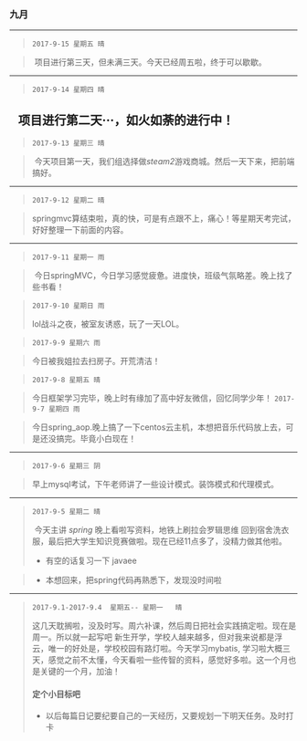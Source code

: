 ### 九月
---
> `2017-9-15 星期五 晴`

>  项目进行第三天，但未满三天。今天已经周五啦，终于可以歇歇。
---

> `2017-9-14 星期四 晴`

    项目进行第二天···，如火如荼的进行中！
---

> `2017-9-13 星期三 晴`

>  今天项目第一天，我们组选择做*steam2*游戏商城。然后一天下来，把前端搞好。
---

> `2017-9-12 星期二 晴`

>  springmvc算结束啦，真的快，可是有点跟不上，痛心！等星期天考完试，好好整理一下前面的内容。
---
> `2017-9-11 星期一 雨`

>  今日springMVC，今日学习感觉疲惫。进度快，班级气氛略差。晚上找了些书看！


> `2017-9-10 星期日 雨`
> 
> lol战斗之夜，被室友诱惑，玩了一天LOL。


> `2017-9-9 星期六 雨`

> 今日被我姐拉去扫房子。开荒清洁！

> `2017-9-8 星期五 晴`

> 今日框架学习完毕，晚上时有缘加了高中好友微信，回忆同学少年！
> `2017-9-7 星期四 雨`

> 今日spring_aop.晚上搞了一下centos云主机，本想把音乐代码放上去，可是还没搞完。毕竟小白现在！
---
> `2017-9-6 星期三 阴`

> 早上mysql考试，下午老师讲了一些设计模式。装饰模式和代理模式。
---
> `2017-9-5 星期二 晴`
> 
>  今天主讲 _spring_ 晚上看啦写资料，地铁上刷拉会罗辑思维 回到宿舍洗衣服，最后把大学生知识竞赛做啦。现在已经11点多了，没精力做其他啦。
>  * 有空的话复习一下 javaee

>  - 本想回来，把spring代码再熟悉下，发现没时间啦
---

> `2017-9.1-2017-9.4  星期五-- 星期一   晴`
> 
> 这几天耽搁啦，没及时写。周六补课，然后周日把社会实践搞定啦。现在是周一。所以就一起写吧
> 新生开学，学校人越来越多，但对我来说都是浮云，唯一的好处是，学校校园有路灯啦。今天学习mybatis,
> 学习啦大概三天，感觉之前不太懂，今天看啦一些传智的资料，感觉好多啦。这一个月也是关键的一个月，加油！
> #### 定个小目标吧
> - 以后每篇日记要纪要自己的一天经历，又要规划一下明天任务。及时打卡
> 
